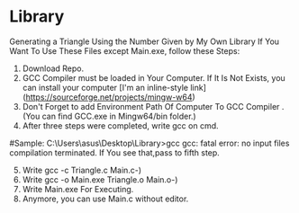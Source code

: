# Library
Generating a Triangle Using the Number Given by My Own Library
If You Want To Use These Files except Main.exe, follow these Steps:

1. Download Repo.
2. GCC Compiler must be loaded in Your Computer. If It Is Not Exists, you can install your computer [I'm an inline-style link] (https://sourceforge.net/projects/mingw-w64)
3. Don't Forget to add Environment Path Of Computer To GCC Compiler . (You can find GCC.exe in Mingw64/bin folder.)
4. After three steps were completed, write gcc on cmd. 

  #Sample:
  C:\Users\asus\Desktop\Library>gcc
   gcc: fatal error: no input files
   compilation terminated.
  If You see that,pass to fifth step.
  
5. Write gcc -c Triangle.c Main.c-)
6. Write gcc -o Main.exe Triangle.o Main.o-)
7. Write Main.exe For Executing.
8. Anymore, you can use Main.c without editor.
 
  



